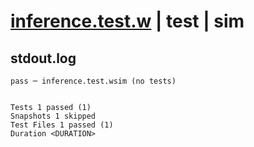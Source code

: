 # [inference.test.w](../../../../../examples/tests/valid/inference.test.w) | test | sim

## stdout.log
```log
pass ─ inference.test.wsim (no tests)
 
 
Tests 1 passed (1)
Snapshots 1 skipped
Test Files 1 passed (1)
Duration <DURATION>
```

